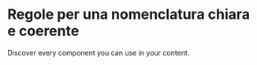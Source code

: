 # Regole per una nomenclatura chiara e coerente

Discover every component you can use in your content.
